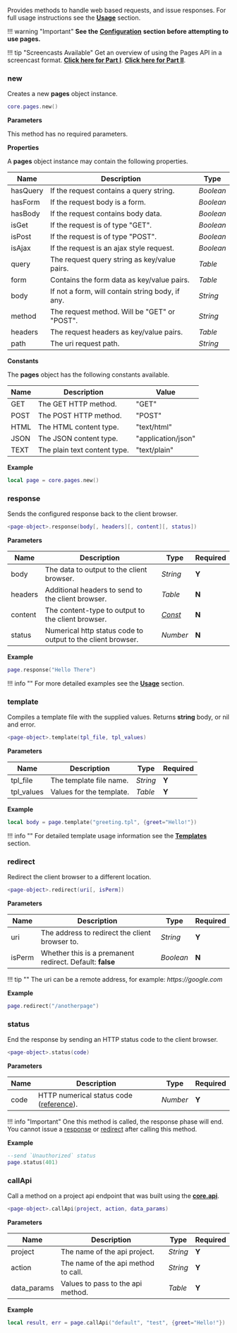Provides methods to handle web based requests, and issue responses. For full usage instructions see the __[Usage](/pages-guide/usage/)__ section.

!!! warning "Important"
    __See the__ __[Configuration](/pages-guide/config/)__ __section before attempting to use pages.__

!!! tip "Screencasts Available"
    Get an overview of using the Pages API in a screencast format. __[Click here for Part I](/screencasts/#pages-api-part-i)__. __[Click here for Part II](/screencasts/#pages-api-part-ii)__.

### new

Creates a new __pages__ object instance.

```lua
core.pages.new()
```

__Parameters__

This method has no required parameters.

__Properties__

A __pages__ object instance may contain the following properties.

|Name|Description|Type|
|----|-----------|----|
|hasQuery|If the request contains a query string.|_Boolean_|
|hasForm|If the request body is a form.|_Boolean_|
|hasBody|If the request contains body data.|_Boolean_|
|isGet|If the request is of type "GET".|_Boolean_|
|isPost|If the request is of type "POST".|_Boolean_|
|isAjax|If the request is an ajax style request.|_Boolean_|
|query|The request query string as key/value pairs.|_Table_|
|form|Contains the form data as key/value pairs.|_Table_|
|body|If not a form, will contain string body, if any.|_String_|
|method|The request method. Will be "GET" or "POST".|_String_|
|headers|The request headers as key/value pairs.|_Table_|
|path|The uri request path.|_String_|


__Constants__

The __pages__ object has the following constants available.

|Name|Description|Value|
|----|-----------|----|
|GET|The GET HTTP method.|"GET"|
|POST|The POST HTTP method.|"POST"|
|HTML|The HTML content type.|"text/html"|
|JSON|The JSON content type.|"application/json"|
|TEXT|The plain text content type.|"text/plain"|

__Example__

```lua
local page = core.pages.new()
```

### response

Sends the configured response back to the client browser. 

```lua
<page-object>.response(body[, headers][, content][, status])
```

__Parameters__

|Name|Description|Type|Required|
|----|-----------|----|--------|
|body|The data to output to the client browser.|_String_|__Y__|
|headers|Additional headers to send to the client browser.|_Table_|__N__|
|content|The content-type to output to the client browser.|_[Const](#corepages)_|__N__|
|status|Numerical http status code to output to the client browser.|_Number_|__N__|

__Example__

```lua
page.response("Hello There")
```

!!! info ""
    For more detailed examples see the __[Usage](/pages-guide/usage/)__ section.

### template

Compiles a template file with the supplied values. Returns __string__ body, or nil and error.

```lua
<page-object>.template(tpl_file, tpl_values)
```

__Parameters__

|Name|Description|Type|Required|
|----|-----------|----|--------|
|tpl_file|The template file name.|_String_|__Y__|
|tpl_values|Values for the template.|_Table_|__Y__|

__Example__

```lua
local body = page.template("greeting.tpl", {greet="Hello!"})
```

!!! info ""
    For detailed template usage information see the __[Templates](/pages-guide/templates/)__ section.

### redirect

Redirect the client browser to a different location.

```lua
<page-object>.redirect(uri[, isPerm])
```

__Parameters__

|Name|Description|Type|Required|
|----|-----------|----|--------|
|uri|The address to redirect the client browser to.|_String_|__Y__|
|isPerm|Whether this is a premanent redirect. Default: __false__|_Boolean_|__N__|

!!! tip ""
    The uri can be a remote address, for example: _https://google.com_

__Example__

```lua
page.redirect("/anotherpage")
```

### status

End the response by sending an HTTP status code to the client browser.

```lua
<page-object>.status(code)
```

__Parameters__

|Name|Description|Type|Required|
|----|-----------|----|--------|
|code|HTTP numerical status code ([reference](https://en.wikipedia.org/wiki/List_of_HTTP_status_codes)).|_Number_|__Y__|

!!! info "Important"
    One this method is called, the response phase will end. You cannot issue a [response](#response) or [redirect](#result) after calling this method.

__Example__

```lua
--send `Unauthorized` status
page.status(401)
```

### callApi

Call a method on a project api endpoint that was built using the __[core.api](/server-modules/api/#coreapi)__.

```lua
<page-object>.callApi(project, action, data_params)
```

__Parameters__

|Name|Description|Type|Required|
|----|-----------|----|--------|
|project|The name of the api project.|_String_|__Y__|
|action|The name of the api method to call.|_String_|__Y__|
|data_params|Values to pass to the api method.|_Table_|__Y__|

__Example__

```lua
local result, err = page.callApi("default", "test", {greet="Hello!"})
```
